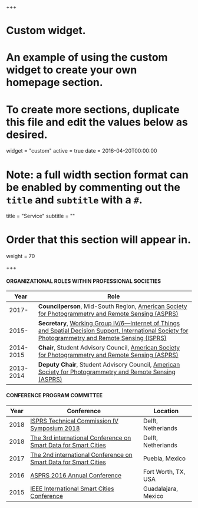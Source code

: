 +++
# Custom widget.
# An example of using the custom widget to create your own homepage section.
# To create more sections, duplicate this file and edit the values below as desired.
widget = "custom"
active = true
date = 2016-04-20T00:00:00

# Note: a full width section format can be enabled by commenting out the `title` and `subtitle` with a `#`.
title = "Service"
subtitle = ""

# Order that this section will appear in.
weight = 70

+++

#### ORGANIZATIONAL ROLES WITHIN PROFESSIONAL SOCIETIES
Year         | Role
-------------| ------------- 
2017-        | **Councilperson**, Mid-South Region, [American Society for Photogrammetry and Remote Sensing (ASPRS)](https://www.asprs.org/)
2015-        | **Secretary**, [Working Group IV/6—Internet of Things and Spatial Decision Support, International Society for Photogrammetry and Remote Sensing (ISPRS)](http://www2.isprs.org/commissions/comm4/wg6.html)
2014-2015    | **Chair**, Student Advisory Council, [American Society for Photogrammetry and Remote Sensing (ASPRS)](https://www.asprs.org/)
2013-2014    | **Deputy Chair**, Student Advisory Council, [American Society for Photogrammetry and Remote Sensing (ASPRS)](https://www.asprs.org/)

#### CONFERENCE PROGRAM COMMITTEE
Year| Conference   |Location
----| -------------|-------- 
2018|[ISPRS Technical Commission IV Symposium 2018](http://www.isprs.org/tc4-symposium2018/)| Delft, Netherlands
2018|[The 3rd international Conference on Smart Data for Smart Cities](http://sdsc2018.hft-stuttgart.de/)| Delft, Netherlands
2017|[The 2nd international Conference on Smart Data for Smart Cities](http://ing.pue.itesm.mx/udms2017/)| Puebla, Mexico
2016|[ASPRS 2016 Annual Conference](http://conferences.asprs.org/archives/Fort-Worth-2016/Ft-Worth-2016-Home)| Fort Worth, TX, USA
2015|[IEEE International Smart Cities Conference](http://sites.ieee.org/isc2-2015/)| Guadalajara, Mexico

